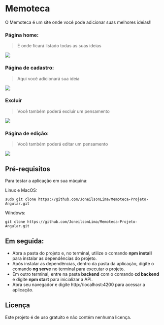 <h1>Memoteca</h1>

<p>O Memoteca é um site onde você pode adicionar suas melhores ideias!!</p>

<h3>Página home:</h3>

> É onde ficará listado todas as suas ideias

<img src="https://user-images.githubusercontent.com/73480168/232145383-10f78993-9e77-45f0-b96c-bf206d0dccc1.png"/>

<h3>Página de cadastro:</h3>

> Aqui você adicionará sua ideia 

<img src="https://user-images.githubusercontent.com/73480168/229636359-914d2c94-8b43-471b-9cb4-86ea0fd1e725.png"/>

<h3>Excluir</h3>

> Você também poderá excluir um pensamento 

<img src="https://user-images.githubusercontent.com/73480168/229636572-010f9f55-9c4c-49e6-873c-b4d9daffb5ce.png"/>

<h3>Página de edição:</h3>

> Você também poderá editar um pensamento 

<img src="https://user-images.githubusercontent.com/73480168/229636890-52beefc7-53f4-4546-81ad-00a1af2c27a6.png"/>


<h2>Pré-requisitos</h2>
<p>Para testar a aplicação em sua máquina:</p>
<p>Linux e MacOS:</p>

```
sudo git clone https://github.com/JoneilsonLima/Memoteca-Projeto-Angular.git
```

Windows:

```
git clone https://github.com/JoneilsonLima/Memoteca-Projeto-Angular.git
```

<h2>Em seguida:</h2>

<ul>

<li>Abra a pasta do projeto e, no terminal, utilize o comando <b>npm install</b> para instalar as dependências do projeto.</li>
<li>Após instalar as dependências, dentro da pasta da aplicação, digite o comando <b>ng serve</b> no terminal para executar o projeto.</li>
<li>Em outro terminal, entre na pasta <b>backend</b> com o comando <b>cd backend</b> e digite <b>npm start</b> para inicializar a API.</li>
<li>Abra seu navegador e digite http://localhost:4200 para acessar a aplicação.</li>

</ul>


<h2>Licença</h2>
<p>Este projeto é de uso gratuito e não contém nenhuma licença.</p>









